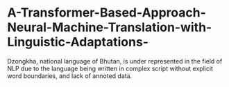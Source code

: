 # A-Transformer-Based-Approach-Neural-Machine-Translation-with-Linguistic-Adaptations-
Dzongkha, national language of Bhutan, is under represented in the field of NLP due to the language being written in complex script without explicit word boundaries, and lack of annoted data. 
